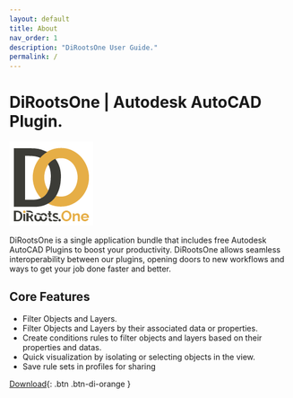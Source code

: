 ```yaml
---
layout: default
title: About
nav_order: 1
description: "DiRootsOne User Guide."
permalink: /
---
```


# DiRootsOne | Autodesk AutoCAD Plugin.

![DiRootsOne Logo](/assets\images\Commons\DiRootsOne-Revit-Plugin-Logo.png)

DiRootsOne is a single application bundle that includes free Autodesk AutoCAD Plugins to boost your productivity. DiRootsOne allows seamless interoperability between our plugins, opening doors to new workflows and ways to get your job done faster and better.

## Core Features

- Filter Objects and Layers.
- Filter Objects and Layers by their associated data or properties.
- Create conditions rules to filter objects and layers based on their properties and datas.
- Quick visualization by isolating or selecting objects in the view.
- Save rule sets in profiles for sharing

[Download](https://diroots.com/autocad-plugins/dirootsone-for-autocad/){: .btn .btn-di-orange }